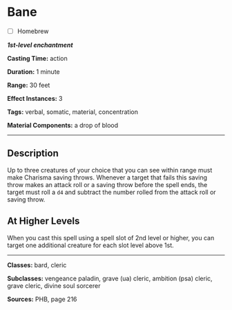 # Bane

- [ ] Homebrew

***1st-level enchantment***

**Casting Time:** action

**Duration:** 1 minute

**Range:** 30 feet

**Effect Instances:** 3

**Tags:** verbal, somatic, material, concentration

**Material Components:** a drop of blood

---

## Description
Up to three creatures of your choice that you can see within range must make Charisma saving throws. Whenever a target that fails this saving throw makes an attack roll or a saving throw before the spell ends, the target must roll a `d4` and subtract the number rolled from the attack roll or saving throw.

## At Higher Levels
When you cast this spell using a spell slot of 2nd level or higher, you can target one additional creature for each slot level above 1st.

---

**Classes:** bard, cleric

**Subclasses:** vengeance paladin, grave (ua) cleric, ambition (psa) cleric, grave cleric, divine soul sorcerer

**Sources:** PHB, page 216
